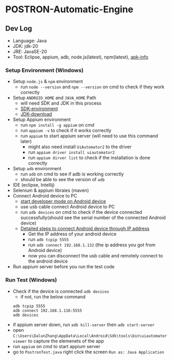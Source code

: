 # POSTRON-Automatic-Engine

## Dev Log
- Language: Java
- JDK: jdk-20
- JRE: JavaSE-20
- Tool: Eclipse, appium, adb, node.js(latest), npm(latest), [apk-info](https://www.virustotal.com/gui/home/upload)

### Setup Environment (Windows)
- Setup `node.js` & `npm` environment
    - run `node --version` and `npm --version` on cmd to check if they work correctly
- Setup `ANDROID_HOME` and `JAVA_HOME` Path
    - will need SDK and JDK in this process 
    - [SDK-environment](https://developer.android.com/tools)
    - [JDK-download](https://www.oracle.com/java/technologies/downloads/)
- Setup Appium environment
    - run `npm install -g appium` on cmd
    - run `appium -v` to check if it works correctly
    - run `appium` to start appium server (will need to use this command later)
        - might also need install `UiAutomator2` to the driver
        - run `appium driver install uiautomator2`
        - run `appium dirver list` to check if the installation is done correctly
- Setup `adb` environment 
    - run `adb` on cmd to see if adb is working correctly
    - should be able to see the version of `adb`
- IDE (eclipse, Intellij)
- Selenium & appium libraies (maven)
- Connect Android device to PC
    - [start developer mode on Android device](https://www.digitaltrends.com/mobile/how-to-get-developer-options-on-android/#:~:text=Android%20Enable%20Developer%20Options%201%20If%20using%20stock,the%20very%20bottom%20of%20the%20menu.%20See%20More.)
    - use usb cable connect Android device to PC
    - run `adb devices` on cmd to check if the device connected successfully(should see the serial number of the connected Android device)
    - [Detailed steps to connect Android device through IP address](https://www.makeuseof.com/use-adb-over-wifi-android/)
        - Get the IP address of your android device
        - run `adb tcpip 5555`
        - run `adb connect 192.168.1.132` (the ip address you got from Android device)
        - now you can disconnect the usb cable and remotely connect to the android device
- Run appium server before you run the test code 

### Run Test (Windows)
- Check if the device is connected `adb devices`
    - if not, run the below command
    ```
    adb tcpip 5555
    adb connect 192.168.1.116:5555
    adb devices
    ```
- if appium server down, run `adb kill-server` then `adb start-server`
- open `C:\Users\DalunZhang\AppData\Local\Android\Sdk\tools\bin\uiautomatorviewer` to capture the elemenets of the app
- run `appium` on cmd to start appium server
- go to `PostronTest.java` right click the screen `Run as: Java Application`